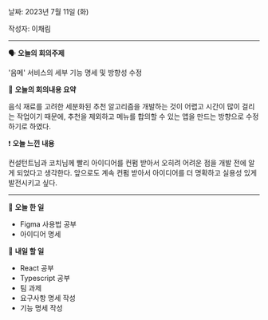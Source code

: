 날짜: 2023년 7월 11일 (화)

작성자: 이채림

---

<aside>

🗣 **오늘의 회의주제**

</aside>

'음메' 서비스의 세부 기능 명세 및 방향성 수정

<aside>

🎢 **오늘의 회의내용 요약**

</aside>

음식 재료를 고려한 세분화된 추천 알고리즘을 개발하는 것이 어렵고 시간이 많이 걸리는 작업이기 때문에, 추천을 제외하고 메뉴를 합의할 수 있는 앱을 만드는 방향으로 수정하기로 하였다.

<aside>

❗ **오늘 느낀 내용**

</aside>

컨설턴트님과 코치님께 빨리 아이디어를 컨펌 받아서 오히려 어려운 점을 개발 전에 알게 되었다고 생각한다. 앞으로도 계속 컨펌 받아서 아이디어를 더 명확하고 실용성 있게 발전시키고 싶다.

---

<aside>

🎵 **오늘 한 일**

</aside>

- Figma 사용법 공부
- 아이디어 명세
<aside>

🎵 **내일 할 일**

</aside>

- React 공부
- Typescript 공부
- 팀 과제
- 요구사항 명세 작성
- 기능 명세 작성
